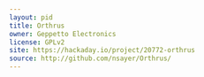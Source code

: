 ```yaml
---
layout: pid
title: Orthrus
owner: Geppetto Electronics
license: GPLv2
site: https://hackaday.io/project/20772-orthrus
source: http://github.com/nsayer/Orthrus/
---
```


